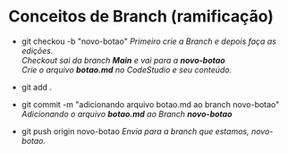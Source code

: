 <h1>Conceitos de Branch (ramificação)</h1>

* git checkou -b "novo-botao"
<em>Primeiro crie a Branch e depois faça as edições. 
<br>Checkout sai da branch <b>Main</b> e vai para a <b>novo-botao</b>
<br>Crie o arquivo <b>botao.md</b> no CodeStudio e seu conteúdo.</em>

* git add .
* git commit -m "adicionando arquivo botao.md ao branch novo-botao"
<em>Adicionando o arquivo <b>botao.md</b> ao Branch <b>novo-botao</b></em>

* git push origin novo-botao
<em>Envia para a branch que estamos, novo-botao.</em>

